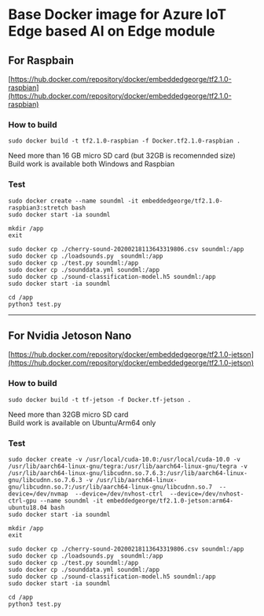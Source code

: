 # Base Docker image for Azure IoT Edge based AI on Edge module

## For Raspbain  
[https://hub.docker.com/repository/docker/embeddedgeorge/tf2.1.0-raspbian](https://hub.docker.com/repository/docker/embeddedgeorge/tf2.1.0-raspbian) 

### How to build

```
sudo docker build -t tf2.1.0-raspbian -f Docker.tf2.1.0-raspbian .
```
Need more than 16 GB micro SD card (but 32GB is recomennded size)  
Build work is available both Windows and Raspbian 

### Test 
```
sudo docker create --name soundml -it embeddedgeorge/tf2.1.0-raspbian3:stretch bash
sudo docker start -ia soundml
```
```
mkdir /app
exit
```
```
sudo docker cp ./cherry-sound-20200218113643319806.csv soundml:/app
sudo docker cp ./loadsounds.py  soundml:/app
sudo docker cp ./test.py soundml:/app
sudo docker cp ./sounddata.yml soundml:/app
sudo docker cp ./sound-classification-model.h5 soundml:/app 
sudo docker start -ia soundml
```
```
cd /app
python3 test.py
```

---
## For Nvidia Jetoson Nano 
[https://hub.docker.com/repository/docker/embeddedgeorge/tf2.1.0-jetson](https://hub.docker.com/repository/docker/embeddedgeorge/tf2.1.0-jetson) 

### How to build

```
sudo docker build -t tf-jetson -f Docker.tf-jetson .
```
Need more than 32GB micro SD card  
Build work is available on Ubuntu/Arm64 only

### Test 
```
sudo docker create -v /usr/local/cuda-10.0:/usr/local/cuda-10.0 -v /usr/lib/aarch64-linux-gnu/tegra:/usr/lib/aarch64-linux-gnu/tegra -v /usr/lib/aarch64-linux-gnu/libcudnn.so.7.6.3:/usr/lib/aarch64-linux-gnu/libcudnn.so.7.6.3 -v /usr/lib/aarch64-linux-gnu/libcudnn.so.7:/usr/lib/aarch64-linux-gnu/libcudnn.so.7  --device=/dev/nvmap  --device=/dev/nvhost-ctrl  --device=/dev/nvhost-ctrl-gpu --name soundml -it embeddedgeorge/tf2.1.0-jetson:arm64-ubuntu18.04 bash
sudo docker start -ia soundml
```
```
mkdir /app
exit
```
```
sudo docker cp ./cherry-sound-20200218113643319806.csv soundml:/app
sudo docker cp ./loadsounds.py  soundml:/app
sudo docker cp ./test.py soundml:/app
sudo docker cp ./sounddata.yml soundml:/app
sudo docker cp ./sound-classification-model.h5 soundml:/app 
sudo docker start -ia soundml
```
```
cd /app
python3 test.py
```
